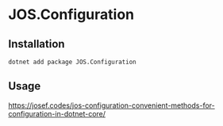 # JOS.Configuration
## Installation
`dotnet add package JOS.Configuration`
## Usage
https://josef.codes/jos-configuration-convenient-methods-for-configuration-in-dotnet-core/
